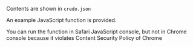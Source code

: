 Contents are shown in `credo.json`

An example JavaScript function is provided.

You can run the function in Safari JavaScript console, but not in Chrome console because it violates Content Security Policy of Chrome
